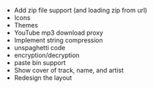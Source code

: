 - Add zip file support (and loading zip from url)
- Icons
- Themes
- YouTube mp3 download proxy
- Implement string compression
- unspaghetti code
- encryption/decryption
- paste bin support
- Show cover of track, name, and artist
- Redesign the layout